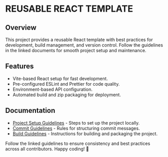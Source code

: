 # REUSABLE REACT TEMPLATE

## Overview

This project provides a reusable React template with best practices for development, build management, and version control. Follow the guidelines in the linked documents for smooth project setup and maintenance.

## Features

- Vite-based React setup for fast development.
- Pre-configured ESLint and Prettier for code quality.
- Environment-based API configuration.
- Automated build and zip packaging for deployment.

## Documentation

- [Project Setup Guidelines](PROJECT_SETUP_GUIDELINES.md) - Steps to set up the project locally.
- [Commit Guidelines](COMMIT_GUIDELINES.md) - Rules for structuring commit messages.
- [Build Guidelines](BUILD_GUIDELINES.md) - Instructions for building and packaging the project.

Follow the linked guidelines to ensure consistency and best practices across all contributors. Happy coding! 🚀
